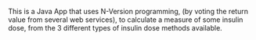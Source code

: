 
This is a Java App that uses N-Version programming, (by voting the return value from several web services), to calculate a measure of some insulin dose, from the 3 different types of insulin dose methods available.
